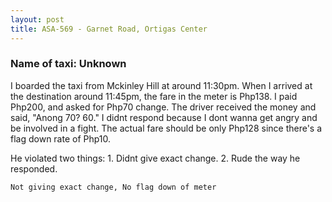 ```yaml
---
layout: post
title: ASA-569 - Garnet Road, Ortigas Center
---
```


### Name of taxi: Unknown

I boarded the taxi from Mckinley Hill at around 11:30pm. When I arrived at the destination around 11:45pm, the fare in the meter is Php138. I paid Php200, and asked for Php70 change. The driver received the money and said, "Anong 70? 60." I didnt respond because I dont wanna get angry and be involved in a fight. The actual fare should be only Php128 since there's a flag down rate of Php10. 

He violated two things: 1. Didnt give exact change.
2. Rude the way he responded.

```Not giving exact change, No flag down of meter```
